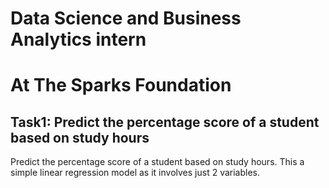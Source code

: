 # Data Science and Business Analytics intern
# At The Sparks Foundation 
## Task1: Predict the percentage score of a student based on study hours
Predict the percentage score of a student based on study hours.
This a simple linear regression model as it involves just 2 variables.

